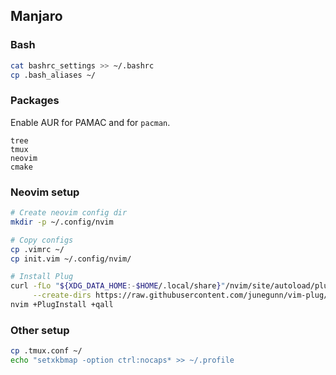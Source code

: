 ## Manjaro

### Bash

```bash
cat bashrc_settings >> ~/.bashrc
cp .bash_aliases ~/
```

### Packages

Enable AUR for PAMAC and for `pacman`.

```
tree
tmux
neovim
cmake
```

### Neovim setup

```bash
# Create neovim config dir
mkdir -p ~/.config/nvim

# Copy configs
cp .vimrc ~/
cp init.vim ~/.config/nvim/

# Install Plug
curl -fLo "${XDG_DATA_HOME:-$HOME/.local/share}"/nvim/site/autoload/plug.vim \
     --create-dirs https://raw.githubusercontent.com/junegunn/vim-plug/master/plug.vim
nvim +PlugInstall +qall
```

### Other setup

```bash
cp .tmux.conf ~/
echo "setxkbmap -option ctrl:nocaps* >> ~/.profile
```
